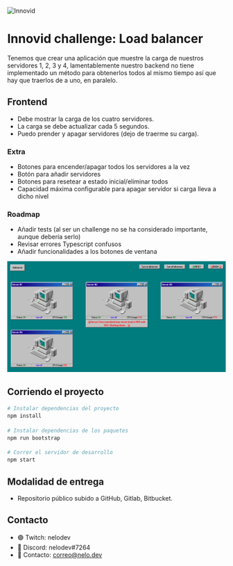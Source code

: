 ![Innovid](./assets/logo.jpg "Innovid")

# Innovid challenge: Load balancer
Tenemos que crear una aplicación que muestre la carga de nuestros servidores 1, 2, 3 y 4, lamentablemente nuestro backend no tiene implementado un método para obtenerlos todos al mismo tiempo así que hay que traerlos de a uno, en paralelo.

## Frontend
* Debe mostrar la carga de los cuatro servidores.
* La carga se debe actualizar cada 5 segundos.
* Puedo prender y apagar servidores (dejo de traerme su carga).

### Extra

* Botones para encender/apagar todos los servidores a la vez
* Botón para añadir servidores
* Botones para resetear a estado inicial/eliminar todos
* Capacidad máxima configurable para apagar servidor si carga lleva a dicho nivel

### Roadmap
* Añadir tests (al ser un challenge no se ha considerado importante, aunque debería serlo)
* Revisar errores Typescript confusos
* Añadir funcionalidades a los botones de ventana

![Challenge](./assets/challenge.png "Challenge")

## Corriendo el proyecto
```bash
# Instalar dependencias del proyecto
npm install

# Instalar dependencias de los paquetes
npm run bootstrap

# Correr el servidor de desarrollo
npm start
```

## Modalidad de entrega
* Repositorio público subido a GitHub, Gitlab, Bitbucket.

## Contacto

- 🟣 Twitch: nelodev
- 🔵 Discord: nelodev#7264
- 📧 Contacto: correo@nelo.dev
